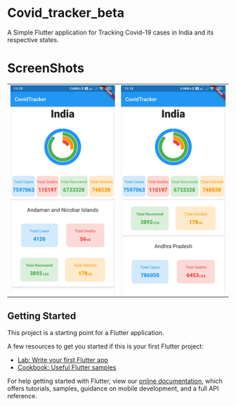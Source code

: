 # Covid_tracker_beta

A Simple Flutter application for Tracking Covid-19 cases in India and its respective states.

# ScreenShots
| | |
| --- | --- |
| ![](ScreenShots/ss1.jpg)|![](ScreenShots/ss2.jpg)|

## Getting Started

This project is a starting point for a Flutter application.

A few resources to get you started if this is your first Flutter project:

- [Lab: Write your first Flutter app](https://flutter.dev/docs/get-started/codelab)
- [Cookbook: Useful Flutter samples](https://flutter.dev/docs/cookbook)

For help getting started with Flutter, view our
[online documentation](https://flutter.dev/docs), which offers tutorials,
samples, guidance on mobile development, and a full API reference.
